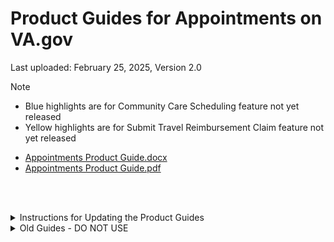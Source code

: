 # Product Guides for Appointments on VA.gov

Last uploaded: February 25, 2025, Version 2.0
> [!NOTE]  
> - Blue highlights are for Community Care Scheduling feature not yet released
> - Yellow highlights are for Submit Travel Reimbursement Claim feature not yet released

- [Appointments Product Guide.docx](https://github.com/user-attachments/files/18972602/Appointments.Product.Guide.docx)
- [Appointments Product Guide.pdf](https://github.com/user-attachments/files/18972601/Appointments.Product.Guide.pdf)


</br></br>
<details>
<summary>Instructions for Updating the Product Guides</summary>
  
* Increase the version number after each update (version number is on the title page)
  * For minor changes (like adjusting content/images), increase the minor version number
  * For major changes (like adding a new section), increase the major version number
* Add notes in the history table for each change (including date, description, & author) 
* Use the caption feature in Word to add captions for images
  * May have to adjust if inserting new figures in the middle of the document
* To regenerate the Table of Figures
  * Highlight the entire TOF
  * Go to References 
  * Click Insert Table of Figures
  * Click Yes to the question asking if you want to replace the existing one

</details>

<details>
<summary>Old Guides - DO NOT USE</summary>
  
* https://github.com/user-attachments/files/18984686/vaos-product-guide.pdf

</details>
